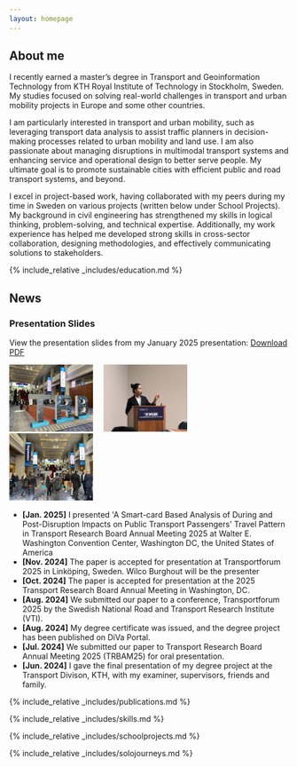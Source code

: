 ```yaml
---
layout: homepage
---
```


## About me

I recently earned a master’s degree in Transport and Geoinformation Technology from KTH Royal Institute of Technology in Stockholm, Sweden. My studies focused on solving real-world challenges in transport and urban mobility projects in Europe and some other countries. 

I am particularly interested in transport and urban mobility, such as leveraging transport data analysis to assist traffic planners in decision-making processes related to urban mobility and land use. I am also passionate about managing disruptions in multimodal transport systems and enhancing service and operational design to better serve people. My ultimate goal is to promote sustainable cities with efficient public and road transport systems, and beyond.

I excel in project-based work, having collaborated with my peers during my time in Sweden on various projects (written below under School Projects). My background in civil engineering has strengthened my skills in logical thinking, problem-solving, and technical expertise. Additionally, my work experience has helped me developed strong skills in cross-sector collaboration, designing methodologies, and effectively communicating solutions to stakeholders.        

{% include_relative _includes/education.md %}

## News

<h3>Presentation Slides</h3>
<p>View the presentation slides from my January 2025 presentation: <a href="assets/NuttaTRBAM-1525-01953">Download PDF</a></p>

<div class="news-photos">
  <img src="assets/img/TRB1.jpg" alt="The TRB People" style="width:30%; margin-right: 15px;">
  <img src="assets/img/TRB2.jpg" alt="Me The Presenter" style="width:30%; margin-right: 15px;">
  <img src="assets/img/TRB3.jpg" alt="The Creativity" style="width:30%; margin-right: 15px;">
</div>

- **[Jan. 2025]** I presented 'A Smart-card Based Analysis of During and Post-Disruption Impacts on Public Transport Passengers' Travel Pattern in Transport Research Board Annual Meeting 2025 at Walter E. Washington Convention Center, Washington DC, the United States of America 
- **[Nov. 2024]** The paper is accepted for presentation at Transportforum 2025 in Linköping, Sweden. Wilco Burghout will be the presenter
- **[Oct. 2024]** The paper is accepted for presentation at the 2025 Transport Research Board Annual Meeting in Washington, DC.
- **[Aug. 2024]** We submitted our paper to a conference, Transportforum 2025 by the Swedish National Road and Transport Research Institute (VTI).
- **[Aug. 2024]** My degree certificate was issued, and the degree project has been published on DiVa Portal.
- **[Jul. 2024]** We submitted our paper to Transport Research Board Annual Meeting 2025 (TRBAM25) for oral presentation.
- **[Jun. 2024]** I gave the final presentation of my degree project at the Transport Divison, KTH, with my examiner, supervisors, friends and family.

{% include_relative _includes/publications.md %}

{% include_relative _includes/skills.md %}

{% include_relative _includes/schoolprojects.md %}

{% include_relative _includes/solojourneys.md %}
